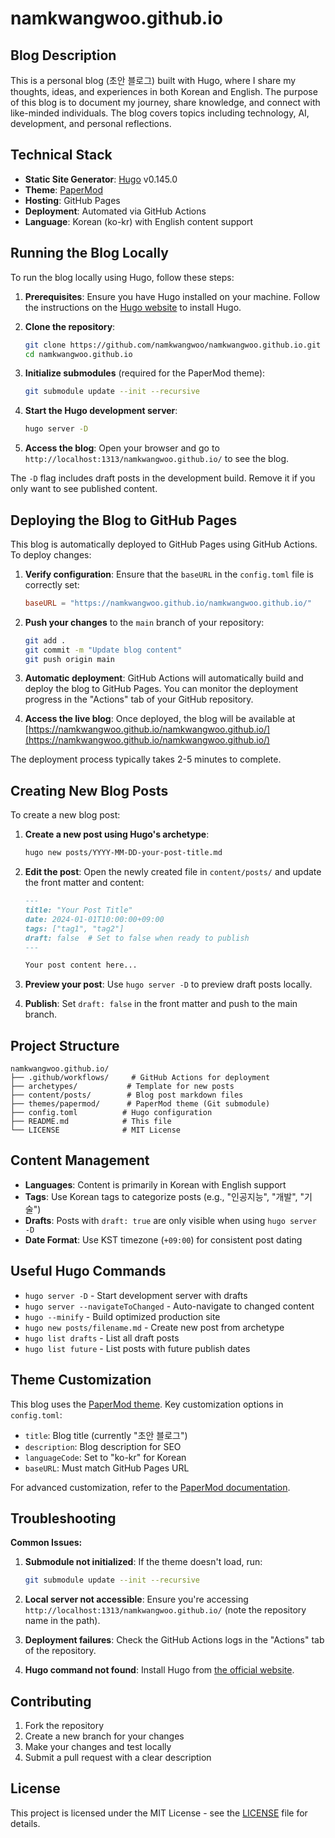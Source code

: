 # namkwangwoo.github.io

## Blog Description

This is a personal blog (초안 블로그) built with Hugo, where I share my thoughts, ideas, and experiences in both Korean and English. The purpose of this blog is to document my journey, share knowledge, and connect with like-minded individuals. The blog covers topics including technology, AI, development, and personal reflections.

## Technical Stack

- **Static Site Generator**: [Hugo](https://gohugo.io/) v0.145.0
- **Theme**: [PaperMod](https://github.com/adityatelange/hugo-PaperMod)
- **Hosting**: GitHub Pages
- **Deployment**: Automated via GitHub Actions
- **Language**: Korean (ko-kr) with English content support

## Running the Blog Locally

To run the blog locally using Hugo, follow these steps:

1. **Prerequisites**: Ensure you have Hugo installed on your machine. Follow the instructions on the [Hugo website](https://gohugo.io/getting-started/installing/) to install Hugo.

2. **Clone the repository**:
   ```bash
   git clone https://github.com/namkwangwoo/namkwangwoo.github.io.git
   cd namkwangwoo.github.io
   ```

3. **Initialize submodules** (required for the PaperMod theme):
   ```bash
   git submodule update --init --recursive
   ```

4. **Start the Hugo development server**:
   ```bash
   hugo server -D
   ```

5. **Access the blog**: Open your browser and go to `http://localhost:1313/namkwangwoo.github.io/` to see the blog.

The `-D` flag includes draft posts in the development build. Remove it if you only want to see published content.

## Deploying the Blog to GitHub Pages

This blog is automatically deployed to GitHub Pages using GitHub Actions. To deploy changes:

1. **Verify configuration**: Ensure that the `baseURL` in the `config.toml` file is correctly set:
   ```toml
   baseURL = "https://namkwangwoo.github.io/namkwangwoo.github.io/"
   ```

2. **Push your changes** to the `main` branch of your repository:
   ```bash
   git add .
   git commit -m "Update blog content"
   git push origin main
   ```

3. **Automatic deployment**: GitHub Actions will automatically build and deploy the blog to GitHub Pages. You can monitor the deployment progress in the "Actions" tab of your GitHub repository.

4. **Access the live blog**: Once deployed, the blog will be available at [https://namkwangwoo.github.io/namkwangwoo.github.io/](https://namkwangwoo.github.io/namkwangwoo.github.io/)

The deployment process typically takes 2-5 minutes to complete.

## Creating New Blog Posts

To create a new blog post:

1. **Create a new post using Hugo's archetype**:
   ```bash
   hugo new posts/YYYY-MM-DD-your-post-title.md
   ```

2. **Edit the post**: Open the newly created file in `content/posts/` and update the front matter and content:
   ```markdown
   ---
   title: "Your Post Title"
   date: 2024-01-01T10:00:00+09:00
   tags: ["tag1", "tag2"]
   draft: false  # Set to false when ready to publish
   ---
   
   Your post content here...
   ```

3. **Preview your post**: Use `hugo server -D` to preview draft posts locally.

4. **Publish**: Set `draft: false` in the front matter and push to the main branch.

## Project Structure

```
namkwangwoo.github.io/
├── .github/workflows/     # GitHub Actions for deployment
├── archetypes/           # Template for new posts
├── content/posts/        # Blog post markdown files
├── themes/papermod/      # PaperMod theme (Git submodule)
├── config.toml          # Hugo configuration
├── README.md            # This file
└── LICENSE              # MIT License
```

## Content Management

- **Languages**: Content is primarily in Korean with English support
- **Tags**: Use Korean tags to categorize posts (e.g., "인공지능", "개발", "기술")
- **Drafts**: Posts with `draft: true` are only visible when using `hugo server -D`
- **Date Format**: Use KST timezone (`+09:00`) for consistent post dating

## Useful Hugo Commands

- `hugo server -D` - Start development server with drafts
- `hugo server --navigateToChanged` - Auto-navigate to changed content
- `hugo --minify` - Build optimized production site
- `hugo new posts/filename.md` - Create new post from archetype
- `hugo list drafts` - List all draft posts
- `hugo list future` - List posts with future publish dates

## Theme Customization

This blog uses the [PaperMod theme](https://github.com/adityatelange/hugo-PaperMod). Key customization options in `config.toml`:

- `title`: Blog title (currently "초안 블로그")
- `description`: Blog description for SEO
- `languageCode`: Set to "ko-kr" for Korean
- `baseURL`: Must match GitHub Pages URL

For advanced customization, refer to the [PaperMod documentation](https://github.com/adityatelange/hugo-PaperMod/wiki).

## Troubleshooting

**Common Issues:**

1. **Submodule not initialized**: If the theme doesn't load, run:
   ```bash
   git submodule update --init --recursive
   ```

2. **Local server not accessible**: Ensure you're accessing `http://localhost:1313/namkwangwoo.github.io/` (note the repository name in the path).

3. **Deployment failures**: Check the GitHub Actions logs in the "Actions" tab of the repository.

4. **Hugo command not found**: Install Hugo from [the official website](https://gohugo.io/getting-started/installing/).

## Contributing

1. Fork the repository
2. Create a new branch for your changes
3. Make your changes and test locally
4. Submit a pull request with a clear description

## License

This project is licensed under the MIT License - see the [LICENSE](LICENSE) file for details.
